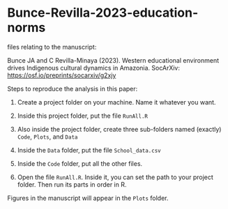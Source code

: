 # Bunce-Revilla-2023-education-norms
files relating to the manuscript:

Bunce JA and C Revilla-Minaya (2023). Western educational environment drives Indigenous cultural dynamics in Amazonia. SocArXiv: https://osf.io/preprints/socarxiv/g2xjy


Steps to reproduce the analysis in this paper:

1) Create a project folder on your machine. Name it whatever you want.

2) Inside this project folder, put the file ``RunAll.R``

3) Also inside the project folder, create three sub-folders named (exactly) ``Code``, ``Plots``, and ``Data``

4) Inside the ``Data`` folder, put the file ``School_data.csv``

5) Inside the ``Code`` folder, put all the other files.

6) Open the file ``RunAll.R``. Inside it, you can set the path to your project folder. Then run its parts in order in R.

Figures in the manuscript will appear in the ``Plots`` folder. 
